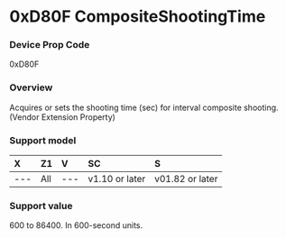 # 0xD80F CompositeShootingTime

### Device Prop Code

0xD80F

### Overview

Acquires or sets the shooting time (sec) for interval composite shooting.  
(Vendor Extension Property)

### Support model

| X | Z1 | V | SC | S |
|:--|:--|:--|:--|:--|
| --- | All | --- | v1.10 or later | v01.82 or later |

### Support value

600 to 86400. In 600-second units.
